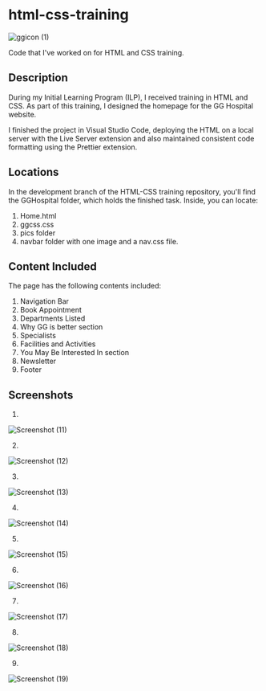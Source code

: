 # html-css-training

![ggicon (1)](https://github.com/MJ-2001-7-12/html-css-training/assets/115718619/a2d6b5bb-c21d-4764-8a2e-591911404775)

Code that I've worked on for HTML and CSS training.

## Description
During my Initial Learning Program (ILP), I received training in HTML and CSS. 
As part of this training, I designed the homepage for the GG Hospital website. 

I finished the project in Visual Studio Code, deploying the HTML on a local server with the Live Server extension and 
also maintained consistent code formatting using the Prettier extension.

## Locations
In the development branch of the HTML-CSS training repository, you'll find the GGHospital folder, which holds the finished task. 
Inside, you can locate:
1) Home.html
2) ggcss.css
3) pics folder
4) navbar folder with one image and a nav.css file.

## Content Included
The page has the following contents included:

1) Navigation Bar
2) Book Appointment
3) Departments Listed
4) Why GG is better section
5) Specialists
6) Facilities and Activities
7) You May Be Interested In section
8) Newsletter
9) Footer

## Screenshots

1.
![Screenshot (11)](https://github.com/MJ-2001-7-12/html-css-training/assets/115718619/ece87c4d-bf44-488e-9f8a-9b538db29f31)

2.
![Screenshot (12)](https://github.com/MJ-2001-7-12/html-css-training/assets/115718619/0b5ee227-b83a-47b1-8d3b-8e52ad78f6d5)

3.
![Screenshot (13)](https://github.com/MJ-2001-7-12/html-css-training/assets/115718619/554102fb-71be-4c50-afcd-6d0e80e3cc64)

4.
![Screenshot (14)](https://github.com/MJ-2001-7-12/html-css-training/assets/115718619/e6bbf701-eb1d-4bfb-8d1c-d6f0e2ed2032)

5.
![Screenshot (15)](https://github.com/MJ-2001-7-12/html-css-training/assets/115718619/f1148d5f-df42-4b9f-b31d-d0154ec05e32)

6.
![Screenshot (16)](https://github.com/MJ-2001-7-12/html-css-training/assets/115718619/5caf208c-e50b-429e-820a-7dc5a1d86e77)

7.
![Screenshot (17)](https://github.com/MJ-2001-7-12/html-css-training/assets/115718619/a5635bdf-f13b-48a6-9abf-c7baef879137)

8.
![Screenshot (18)](https://github.com/MJ-2001-7-12/html-css-training/assets/115718619/0ede1d5c-2477-4c59-90e2-e1a44acc6df8)

9.
![Screenshot (19)](https://github.com/MJ-2001-7-12/html-css-training/assets/115718619/6e097b30-f882-4379-9cc2-5b9e3358948d)



